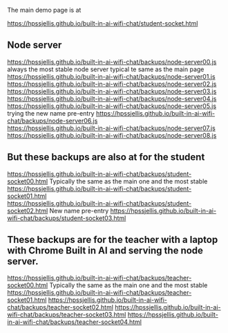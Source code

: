 
The main demo page is at 


https://hpssjellis.github.io/built-in-ai-wifi-chat/student-socket.html



## Node server

https://hpssjellis.github.io/built-in-ai-wifi-chat/backups/node-server00.js   always the most stable node server typical te same as the main page 
https://hpssjellis.github.io/built-in-ai-wifi-chat/backups/node-server01.js  
https://hpssjellis.github.io/built-in-ai-wifi-chat/backups/node-server02.js  
https://hpssjellis.github.io/built-in-ai-wifi-chat/backups/node-server03.js  
https://hpssjellis.github.io/built-in-ai-wifi-chat/backups/node-server04.js  
https://hpssjellis.github.io/built-in-ai-wifi-chat/backups/node-server05.js  trying the new name pre-entry
https://hpssjellis.github.io/built-in-ai-wifi-chat/backups/node-server06.js  
https://hpssjellis.github.io/built-in-ai-wifi-chat/backups/node-server07.js  
https://hpssjellis.github.io/built-in-ai-wifi-chat/backups/node-server08.js  



## But these backups are also at for the student

https://hpssjellis.github.io/built-in-ai-wifi-chat/backups/student-socket00.html    Typically the same as the main one and the most stable
https://hpssjellis.github.io/built-in-ai-wifi-chat/backups/student-socket01.html   
https://hpssjellis.github.io/built-in-ai-wifi-chat/backups/student-socket02.html    New name pre-entry
https://hpssjellis.github.io/built-in-ai-wifi-chat/backups/student-socket03.html    



## These backups are for the teacher with a laptop with Chrome Built in AI and serving the node server.

https://hpssjellis.github.io/built-in-ai-wifi-chat/backups/teacher-socket00.html    Typically the same as the main one and the most stable
https://hpssjellis.github.io/built-in-ai-wifi-chat/backups/teacher-socket01.html 
https://hpssjellis.github.io/built-in-ai-wifi-chat/backups/teacher-socket02.html 
https://hpssjellis.github.io/built-in-ai-wifi-chat/backups/teacher-socket03.html 
https://hpssjellis.github.io/built-in-ai-wifi-chat/backups/teacher-socket04.html 



